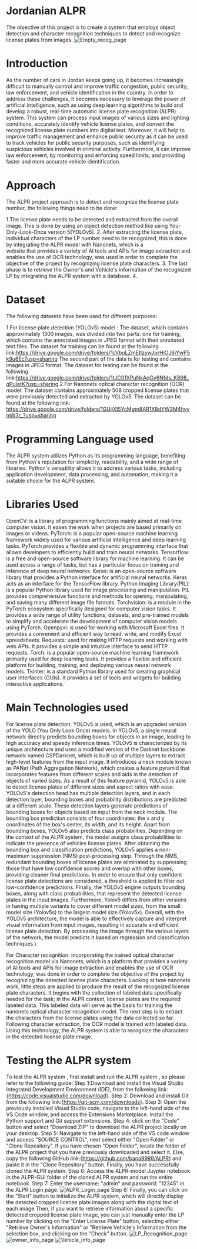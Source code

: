 # Jordanian ALPR
The objective of this project is to create a system that employs object detection and character recognition techniques to detect and recognize license plates from images.
![Empty_recog_page](https://github.com/bana9999/ALPR/assets/129235769/38974949-a84e-461a-9151-f1141a721ec8)

# Introduction
As the number of cars in Jordan keeps going up, it becomes increasingly difficult to manually control and improve traffic congestion, public security, law enforcement, and vehicle identification in the country. In order to address these challenges, it becomes necessary to leverage the power of artificial intelligence, such as using deep learning algorithms to build and develop a robust, real-time automatic license plate recognition (ALPR) system. This system can process input images of various sizes and lighting conditions, accurately identify vehicle license plates, and convert the recognized license plate numbers into digital text. Moreover, it will help to improve traffic management and enhance public security as it can be used to track vehicles for public security purposes, such as identifying suspicious vehicles involved in criminal activity. Furthermore, it can improve law enforcement, by monitoring and enforcing speed limits, and providing faster and more accurate vehicle identification.

# Approach
The ALPR project approach is to detect and recognize the license plate number, the following things need to be done:

1.The license plate needs to be detected and extracted from the overall image. This is done by using an object detection method like using You-Only-Look-Once version 
5(YOLOv5).
2. After extracting the license plate, individual characters of the LP number need to be recognized, this is done by integrating the ALPR model with Nanonets, which is a  
website that provides a variety of AI tools and APIs for image extraction and enables the use of OCR technology, was used in order to complete the objective of the project 
by recognizing license plate characters.
3. The last phase is to retrieve the Owner's and Vehicle's information of the recognized LP by integrating the ALPR system with a database.
4. 
# Dataset
The following datasets have been used for different purposes:

1.For license plate detection (YOLOv5) model : The dataset, which contains approximately 1300 images, was divided into two parts: one for training, which contains the annotated images in JPEG format with their annotated text files.
The dataset for training can be found at the following link:https://drive.google.com/drive/folders/1cVbuLZmEtlzywJprHiOJ6iYwP5k9u6Ec?usp=sharing
The second part of the data is for testing and contains images in JPEG format.
The dataset for testing can be found at the following link:https://drive.google.com/drive/folders/1tJC01XPuNkAqGy6Nfds_K898_qPularK?usp=sharing
2.For Nanonets optical character  recognition (OCR)  model: The dataset contains approximately 508 cropped license plates that were previously detected and extracted by YOLOv5. 
 The dataset can be found at the following link: https://drive.google.com/drive/folders/1GUijXI5YcMgm8AR1X8dYW3M4hyvmW3r_?usp=sharing

# Programming Language used
The ALPR system utilizes Python as its programming language, benefiting from Python's reputation for simplicity, readability, and a wide range of libraries. Python's versatility allows it to address various tasks, including application development, data processing, and automation, making it a suitable choice for the ALPR system.
# Libraries Used
OpenCV: is a library of programming functions mainly aimed at real-time computer vision. It eases the work when projects are based primarily on images or videos.
PyTorch: is a popular open-source machine learning framework widely used for various artificial intelligence and deep learning tasks. PyTorch provides a flexible and dynamic programming interface that allows developers to efficiently build and train neural networks.
Tensorflow: is a free and open-source software library for machine learning. It can be used across a range of tasks, but has a particular focus on training and inference of deep neural networks.
Keras: is an open-source software library that provides a Python interface for artificial neural networks. Keras acts as an interface for the TensorFlow library.
Python Imaging Library(PIL): is a popular Python library used for image processing and manipulation. PIL provides comprehensive functions and methods for opening, manipulating, and saving many different image file formats.
Torchvision: is a module in the PyTorch ecosystem specifically designed for computer vision tasks. It provides a wide range of utility functions, datasets, and pre-trained models to simplify and accelerate the development of computer vision models using PyTorch.
Openpyxl: is used for working with Microsoft Excel files. It provides a convenient and efficient way to read, write, and modify Excel spreadsheets.
Requests: used for making HTTP requests and working with web APIs. It provides a simple and intuitive interface to send HTTP requests.
Torch: is a popular open-source machine learning framework primarily used for deep learning tasks. It provides a flexible and efficient platform for building, training, and deploying various neural network models.
Tkinter: is a standard Python library used for creating graphical user interfaces (GUIs). It provides a set of tools and widgets for building interactive applications.`

# Main Technologies used
For license plate detection: YOLOv5 is used, which is an upgraded version of the YOLO (You Only Look Once) models. In YOLOv5, a single neural network directly predicts bounding boxes for objects in an image, leading to high accuracy and speedy inference times. YOLOv5 is characterized by its unique architecture and uses a modified version of the Darknet backbone network named CSPDarknet, which is built up of multiple layers to extract high-level features from the input image. It introduces a neck module known as PANet (Path Aggregation Network), which creates a feature pyramid that incorporates features from different scales and aids in the detection of objects of varied sizes. As a result of this feature pyramid, YOLOv5 is able to detect license plates of different sizes and aspect ratios with ease. YOLOv5's detection head has multiple detection layers, and in each detection layer, bounding boxes and probability distributions are predicted at a different scale. These detection layers generate predictions of bounding boxes for objects based on input from the neck module. The bounding box prediction consists of four coordinates: the x and y coordinates of the box's center, its width, and its height. Apart from bounding boxes, YOLOv5 also predicts class probabilities. Depending on the context of the ALPR system, the model assigns class probabilities to indicate the presence of vehicles license plates. After obtaining the bounding box and classification predictions, YOLOv5 applies a non-maximum suppression (NMS) post-processing step. Through the NMS, redundant bounding boxes of license plates are eliminated by suppressing those that have low confidence scores and overlap with other boxes, providing cleaner final predictions. In order to ensure that only confident license plate detections are considered, a threshold is applied to filter out low-confidence predictions. Finally, the YOLOv5 engine outputs bounding boxes, along with class probabilities, that represent the detected license plates in the input images.
Furthermore, Yolov5 differs from other versions in having multiple variants to cover different model sizes, from the small model size (Yolov5s) to the largest model size (Yolov5x).
Overall, with the YOLOv5 architecture, the model is able to effectively capture and interpret visual information from input images, resulting in accurate and efficient license plate detection. By processing the image through the various layers of the network, the model predicts it based on regression and classification techniques.\\


For Character recognition: incorporating the trained optical character recognition model via Nanonets, which is a platform that provides a variety of AI tools and APIs for image extraction and enables the use of OCR technology, was done in order to complete the objective of the project by recognizing the detected license plate characters. Looking at how nanonets work, little steps are applied to produce the result of the recognized license plate characters. It begins with the collection of labeled data specifically needed for the task; in the ALPR context, license plates are the required labeled data. This labeled data will serve as the basis for training the nanonets optical character recognition model. The next step is to extract the characters from the license plates using the data collected so far. Following character extraction, the OCR model is trained with labeled data. Using this technology, the ALPR system is able to recognize the characters in the detected license plate image.

# Testing the ALPR system 
To test the ALPR system , first install and run the ALPR system , so please refer to the following guide:
Step 1:Download and install the Visual Studio Integrated Development Environment (IDE), from the following link:{https://code.visualstudio.com/download}.
Step 2: Download and install Git from the following link:{https://git-scm.com/downloads}.
Step 3: Open the previously installed Visual Studio code, navigate to the left-hand side of the VS Code window, and access the Extensions Marketplace. Install the Python support and Git support extensions.
Step 4: click on the "Code" button and select "Download ZIP" to download the ALPR project locally on your desktop.
Step 5: Navigate to the left-hand side of the VS code window and access "SOURCE CONTROL", next select either "Open Folder" or "Clone Repository". If you have chosen "Open Folder", locate the folder of the ALPR project that you have previously downloaded and select it. Else, copy the following GitHub link:{https://github.com/bana9999/ALPR} and paste it in the "Clone Repository" button. Finally, you have successfully cloned the ALPR system.
Step 6: Access the ALPR-model Juypter notebook in the ALPR-GUI folder of the cloned ALPR system  and run the entire notebook. 
Step 7: Enter the username: "admin" and password: "$12345$" in the ALPR Login page.
![ALPR_Login_page](https://github.com/bana9999/ALPR/assets/129235769/d13ed245-a045-4a57-9aa9-1d7a25e0b73a)
Step 8: Finally, you can click on the "Start" button to initialize the ALPR system, which will directly display the detected cropped license plate images along with the digital text of each image  Then, if you want to retrieve information about a specific detected cropped license plate image, you can just manually enter the LP number by clicking on the "Enter License Plate" button, selecting either "Retrieve Owner's Information" or "Retrieve Vehicle's Information from the selection box, and clicking on the "Check" button.
![LP_Recognition_page](https://github.com/bana9999/ALPR/assets/129235769/35147b34-0712-45be-a4fa-2d248c2ff7cb)
![owner_info_page](https://github.com/bana9999/ALPR/assets/129235769/19a2a224-e8dd-40c0-9bbf-55495decb4e4)
![Vehicle_info_page](https://github.com/bana9999/ALPR/assets/129235769/1e85f7d2-83e2-4a11-a22b-6e434a032976)







